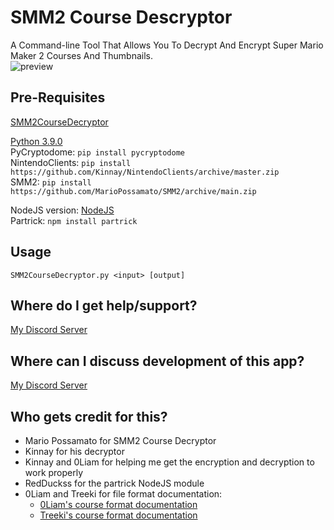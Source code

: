 # SMM2 Course Descryptor
A Command-line Tool That Allows You To Decrypt And Encrypt Super Mario Maker 2 Courses And Thumbnails.  
![preview](https://cdn.discordapp.com/attachments/593549383157547073/779463087794421810/unknown.png)

## Pre-Requisites
[SMM2CourseDecryptor](https://github.com/MarioPossamato/SMM2CourseDecryptor/archive/master.zip)  

[Python 3.9.0](https://www.python.org/downloads/release/python-390/)  
PyCryptodome: `pip install pycryptodome`  
NintendoClients: `pip install https://github.com/Kinnay/NintendoClients/archive/master.zip`  
SMM2: `pip install https://github.com/MarioPossamato/SMM2/archive/main.zip`

NodeJS version:
[NodeJS](nodejs.org/)  
Partrick: `npm install partrick`

## Usage
```SMM2CourseDecryptor.py <input> [output]```  

## Where do I get help/support?
[My Discord Server](https://discord.gg/8wx8uQF)

## Where can I discuss development of this app?
[My Discord Server](https://discord.gg/8wx8uQF)

## Who gets credit for this?
- Mario Possamato for SMM2 Course Decryptor
- Kinnay for his decryptor
- Kinnay and 0Liam for helping me get the encryption and decryption to work properly
- RedDuckss for the partrick NodeJS module
- 0Liam and Treeki for file format documentation:  
  - [0Liam's course format documentation](https://github.com/0Liam/smm2-documentation/blob/master/Course%20Format.md)  
  - [Treeki's course format documentation](https://github.com/Treeki/SMM2Reversing/blob/master/LevelFormat.md)
